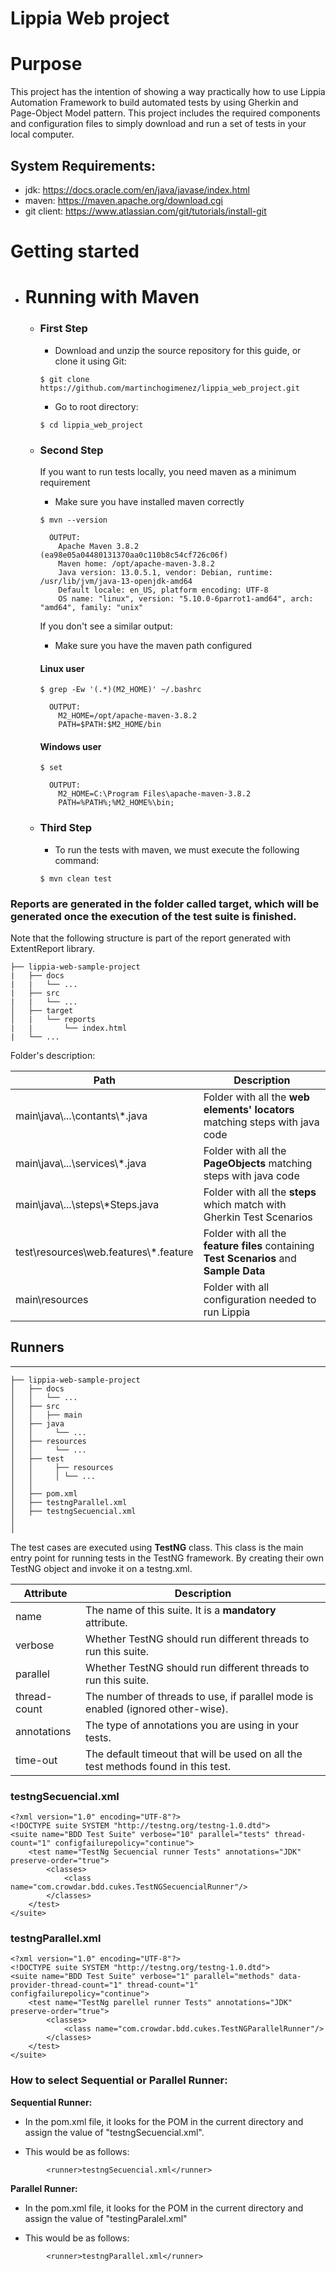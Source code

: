 # Lippia Web project

# Purpose
This project has the intention of showing a way practically how to use Lippia Automation Framework to build automated tests by using Gherkin and Page-Object Model pattern.
This project includes the required components and configuration files to simply download and run a set of tests in your local computer.

## System Requirements: 
+ jdk: https://docs.oracle.com/en/java/javase/index.html 
+ maven: https://maven.apache.org/download.cgi 
+ git client: https://www.atlassian.com/git/tutorials/install-git 


# Getting started


- # Running with Maven

  + ### First Step

    + Download and unzip the source repository for this guide, or clone it using Git:   
    ```
    $ git clone https://github.com/martinchogimenez/lippia_web_project.git
    ```

    + Go to root directory:   
    ```
    $ cd lippia_web_project
    ```   

  + ### Second Step

    If you want to run tests locally, you need maven as a minimum requirement   
    + Make sure you have installed maven correctly   

    ```
    $ mvn --version

      OUTPUT:
        Apache Maven 3.8.2 (ea98e05a04480131370aa0c110b8c54cf726c06f)
        Maven home: /opt/apache-maven-3.8.2
        Java version: 13.0.5.1, vendor: Debian, runtime: /usr/lib/jvm/java-13-openjdk-amd64
        Default locale: en_US, platform encoding: UTF-8
        OS name: "linux", version: "5.10.0-6parrot1-amd64", arch: "amd64", family: "unix"
    ```

    If you don't see a similar output:
    + Make sure you have the maven path configured   
    #### Linux user
    ```
    $ grep -Ew '(.*)(M2_HOME)' ~/.bashrc

      OUTPUT:
        M2_HOME=/opt/apache-maven-3.8.2
        PATH=$PATH:$M2_HOME/bin
    ```   
    #### Windows user
    ```
    $ set

      OUTPUT:
        M2_HOME=C:\Program Files\apache-maven-3.8.2
        PATH=%PATH%;%M2_HOME%\bin;
    ```

  + ### Third Step

    + To run the tests with maven, we must execute the following command:   

    ```
    $ mvn clean test
    ```


### Reports are generated in the folder called **target**, which will be generated once the execution of the test suite is finished.   
Note that the following structure is part of the report generated with ExtentReport library.
```
├── lippia-web-sample-project
|   ├── docs
|   |   └── ...
|   ├── src
|   |   └── ...
│   ├── target
│   |   └── reports
|   |       └── index.html
|   └── ...
```

Folder's description:

|Path   |Description     |
|-------|----------------|
|main\java\\...\contants\\\*.java|Folder with all the **web elements' locators** matching steps with java code|
|main\java\\...\services\\\*.java|Folder with all the **PageObjects** matching steps with java code|
|main\java\\...\steps\\\*Steps.java|Folder with all the **steps** which match with Gherkin Test Scenarios |
|test\resources\web.features\\\*.feature|Folder with all the **feature files** containing **Test Scenarios** and **Sample Data** |
|main\resources|Folder with all configuration needed to run Lippia |


## Runners
***
```
├── lippia-web-sample-project
│   ├── docs
│   │   └── ...
│   ├── src
│   │   ├── main
│   ├── java
│   │     └── ...
│   ├── resources 
│   │     └── ...
│   ├── test
│   │     ├── resources
│   │     │ └── ...
│   │ 
│   ├── pom.xml
│   ├── testngParallel.xml
│   ├── testngSecuencial.xml
│          
│  
```


The test cases are executed using **TestNG** class. This class is the main entry point for running tests in the TestNG framework. By creating their own TestNG object and invoke it on a testng.xml.

|**Attribute** | **Description** | 
|--------------|-----------------| 
|name   | The name of this suite. It is a **mandatory** attribute. |  
|verbose   | Whether TestNG should run different threads to run this suite. |  
|parallel   | Whether TestNG should run different threads to run this suite. |
|thread-count   | The number of threads to use, if parallel mode is enabled (ignored other-wise). |  
|annotations   | The type of annotations you are using in your tests. |  
|time-out   | The default timeout that will be used on all the test methods found in this test. |  

### testngSecuencial.xml  

```
<?xml version="1.0" encoding="UTF-8"?>
<!DOCTYPE suite SYSTEM "http://testng.org/testng-1.0.dtd">
<suite name="BDD Test Suite" verbose="10" parallel="tests" thread-count="1" configfailurepolicy="continue">
    <test name="TestNg Secuencial runner Tests" annotations="JDK" preserve-order="true">
        <classes>
            <class name="com.crowdar.bdd.cukes.TestNGSecuencialRunner"/>
        </classes>
    </test>
</suite>

```

### testngParallel.xml  

```
<?xml version="1.0" encoding="UTF-8"?>
<!DOCTYPE suite SYSTEM "http://testng.org/testng-1.0.dtd">
<suite name="BDD Test Suite" verbose="1" parallel="methods" data-provider-thread-count="1" thread-count="1" configfailurepolicy="continue">
    <test name="TestNg parellel runner Tests" annotations="JDK" preserve-order="true">
        <classes>
            <class name="com.crowdar.bdd.cukes.TestNGParallelRunner"/>
        </classes>
    </test>
</suite>
```


### How to select Sequential or Parallel Runner:
 
**Sequential Runner:**  
    
- In the pom.xml file, it looks for the POM in the current directory and assign the value of "testngSecuencial.xml".  
    
- This would be as follows:
```  
        <runner>testngSecuencial.xml</runner>
```         

**Parallel Runner:**  
    
- In the pom.xml file, it looks for the POM in the current directory and assign the value of "testingParalel.xml"  
    
- This would be as follows:  
```
        <runner>testngParallel.xml</runner>
```        
